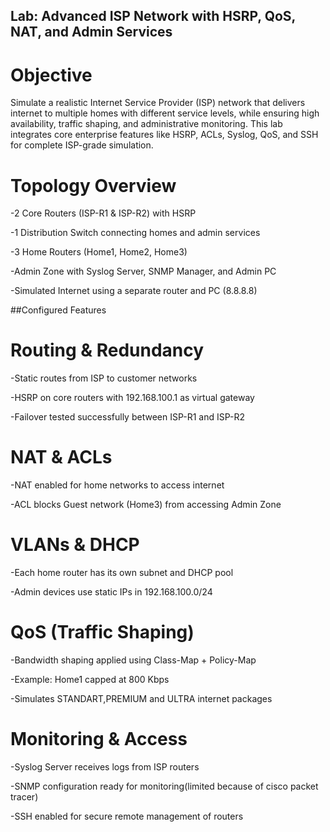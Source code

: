 ## Lab: Advanced ISP Network with HSRP, QoS, NAT, and Admin Services
# Objective
Simulate a realistic Internet Service Provider (ISP) network that delivers internet to multiple homes with different service levels, while ensuring high availability, traffic shaping, and administrative monitoring. This lab integrates core enterprise features like HSRP, ACLs, Syslog, QoS, and SSH for complete ISP-grade simulation.

# Topology Overview
-2 Core Routers (ISP-R1 & ISP-R2) with HSRP

-1 Distribution Switch connecting homes and admin services

-3 Home Routers (Home1, Home2, Home3)

-Admin Zone with Syslog Server, SNMP Manager, and Admin PC

-Simulated Internet using a separate router and PC (8.8.8.8)


##Configured Features
# Routing & Redundancy
-Static routes from ISP to customer networks

-HSRP on core routers with 192.168.100.1 as virtual gateway

-Failover tested successfully between ISP-R1 and ISP-R2

# NAT & ACLs
-NAT enabled for home networks to access internet

-ACL blocks Guest network (Home3) from accessing Admin Zone

# VLANs & DHCP
-Each home router has its own subnet and DHCP pool

-Admin devices use static IPs in 192.168.100.0/24

# QoS (Traffic Shaping)
-Bandwidth shaping applied using Class-Map + Policy-Map

-Example: Home1 capped at 800 Kbps

-Simulates STANDART,PREMIUM and ULTRA internet packages

# Monitoring & Access
-Syslog Server receives logs from ISP routers

-SNMP configuration ready for monitoring(limited because of cisco packet tracer)

-SSH enabled for secure remote management of routers


